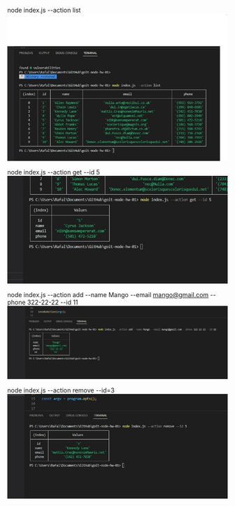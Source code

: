 node index.js --action list
![image](https://github.com/RafallPawlak/goit-node-hw-01/blob/main/listContacts.jpg)


node index.js --action get --id 5
![image](https://github.com/RafallPawlak/goit-node-hw-01/blob/main/getContact.jpg)


node index.js --action add --name Mango --email mango@gmail.com --phone 322-22-22 --id 11
![image](https://github.com/RafallPawlak/goit-node-hw-01/blob/main/addContact.jpg)

node index.js --action remove --id=3
![image](https://github.com/RafallPawlak/goit-node-hw-01/blob/main/removeContacts.jpg)

